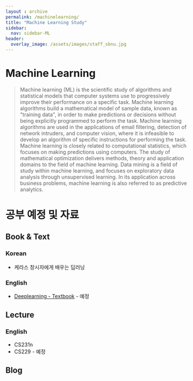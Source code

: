 ```yaml
---
layout : archive
permalink: /machinelearning/
title: "Machine Learning Study"
sidebar:
  nav: sidebar-ML
header:
  overlay_image: /assets/images/staff_sbnu.jpg
---
```


# Machine Learning

> Machine learning (ML) is the scientific study of algorithms and statistical models that computer systems use to progressively improve their performance on a specific task. Machine learning algorithms build a mathematical model of sample data, known as "training data", in order to make predictions or decisions without being explicitly programmed to perform the task. Machine learning algorithms are used in the applications of email filtering, detection of network intruders, and computer vision, where it is infeasible to develop an algorithm of specific instructions for performing the task. Machine learning is closely related to computational statistics, which focuses on making predictions using computers. The study of mathematical optimization delivers methods, theory and application domains to the field of machine learning. Data mining is a field of study within machine learning, and focuses on exploratory data analysis through unsupervised learning. In its application across business problems, machine learning is also referred to as predictive analytics.

# 공부 예정 및 자료

## Book & Text

### Korean
- 케라스 창시자에게 배우는 딥러닝

### English
- [Deeplearning - Textbook](http://www.deeplearningbook.org/?fbclid=IwAR3r67FGMnve4p1Wdn8K0jMDvdXzsXueYD6OxFTGk8gBBX4st47IZuZKjks) - 예정


## Lecture

### English
- CS231n
- CS229 - 예정

## Blog
